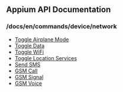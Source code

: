 ## Appium API Documentation

  ### /docs/en/commands/device/network

<div class="api-index">

<ul>
    <li><a href='/docs/en/commands/device/network/toggle-airplane-mode.md'>Toggle Airplane Mode</a></li>
    <li><a href='/docs/en/commands/device/network/toggle-data.md'>Toggle Data</a></li>
    <li><a href='/docs/en/commands/device/network/toggle-wifi.md'>Toggle WiFi</a></li>
    <li><a href='/docs/en/commands/device/network/toggle-location-services.md'>Toggle Location Services</a></li>
    <li><a href='/docs/en/commands/device/network/send-sms.md'>Send SMS</a></li>
    <li><a href='/docs/en/commands/device/network/gsm-call.md'>GSM Call</a></li>
    <li><a href='/docs/en/commands/device/network/gsm-signal.md'>GSM Signal</a></li>
    <li><a href='/docs/en/commands/device/network/gsm-voice.md'>GSM Voice</a></li>
</ul>
</div>
